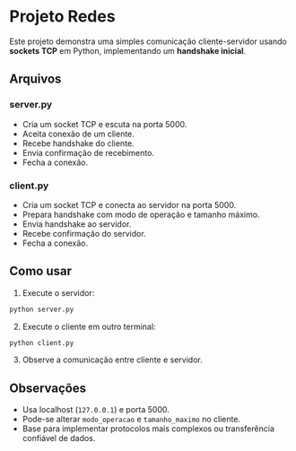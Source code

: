 # Projeto Redes

Este projeto demonstra uma simples comunicação cliente-servidor usando **sockets TCP** em Python, implementando um **handshake inicial**.

## Arquivos

### server.py

* Cria um socket TCP e escuta na porta 5000.
* Aceita conexão de um cliente.
* Recebe handshake do cliente.
* Envia confirmação de recebimento.
* Fecha a conexão.

### client.py

* Cria um socket TCP e conecta ao servidor na porta 5000.
* Prepara handshake com modo de operação e tamanho máximo.
* Envia handshake ao servidor.
* Recebe confirmação do servidor.
* Fecha a conexão.

## Como usar

1. Execute o servidor:

```bash
python server.py
```

2. Execute o cliente em outro terminal:

```bash
python client.py
```

3. Observe a comunicação entre cliente e servidor.

## Observações

* Usa localhost (`127.0.0.1`) e porta 5000.
* Pode-se alterar `modo_operacao` e `tamanho_maximo` no cliente.
* Base para implementar protocolos mais complexos ou transferência confiável de dados.
